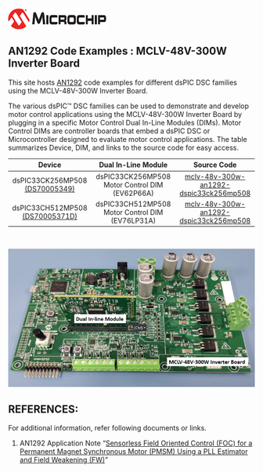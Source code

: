 ![image](images/microchip.jpg) 

## AN1292 Code Examples : MCLV-48V-300W Inverter Board 

<p style='text-align: justify;'>

This site hosts [AN1292](https://ww1.microchip.com/downloads/aemDocuments/documents/OTH/ApplicationNotes/ApplicationNotes/01292A.pdf) code examples for different dsPIC DSC families using the MCLV-48V-300W Inverter Board.</p>

<p style='text-align: justify;'>

The various dsPIC™ DSC families can be used to demonstrate and develop motor control applications using the MCLV-48V-300W Inverter Board by plugging in a specific Motor Control Dual In-Line Modules (DIMs). Motor Control DIMs are controller boards that embed a dsPIC DSC or Microcontroller designed to evaluate motor control applications. The table summarizes Device, DIM, and links to the source code for easy access. </p>

| Device |Dual In-Line Module|Source Code |
| :----------:| :-------:|:----:|
| dsPIC33CK256MP508 [(DS70005349)](https://ww1.microchip.com/downloads/en/DeviceDoc/dsPIC33CK256MP508-Family-Data-Sheet-DS70005349H.pdf)|dsPIC33CK256MP508 Motor Control DIM (EV62P66A)| [mclv-48v-300w-an1292-dspic33ck256mp508](https://mplab-discover.microchip.com/v1/item/com.microchip.ide.project/com.microchip.subcategories.modules-and-peripherals.analog.adc-modules.adc/com.microchip.mplabx.project.mclv-48v-300w-an1292-dspic33ck256mp508/1.0.0?view=about)    |
| dsPIC33CH512MP508 [(DS70005371D)](https://ww1.microchip.com/downloads/en/DeviceDoc/dsPIC33CH512MP508-Family-Data-Sheet-DS70005371D.pdf) | dsPIC33CH512MP508 Motor Control DIM (EV76LP31A) |[mclv-48v-300w-an1292-dspic33ck256mp508](https://mplab-discover.microchip.com/v1/item/com.microchip.ide.project/com.microchip.subcategories.modules-and-peripherals.analog.adc-modules.adc/com.microchip.mplabx.project.mclv-48v-300w-an1292-dspic33ch512mp508/1.0.0?view=about)|

</br>

<p align="left" >
<img  src="images/MCLV_48V_300W.png"></p>


 ## REFERENCES:
For additional information, refer following documents or links.
1. AN1292 Application Note “[Sensorless Field Oriented Control (FOC) for a Permanent Magnet Synchronous Motor (PMSM) Using a PLL Estimator and Field Weakening (FW)](https://ww1.microchip.com/downloads/aemDocuments/documents/OTH/ApplicationNotes/ApplicationNotes/01292A.pdf)”

